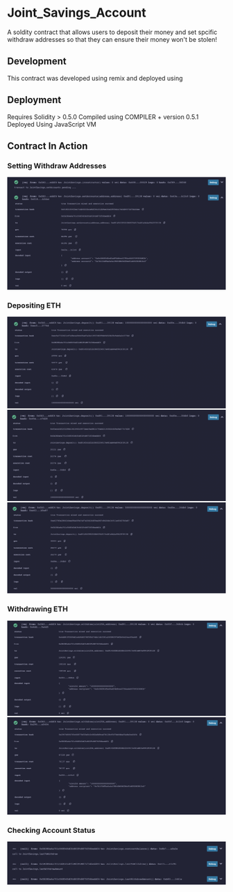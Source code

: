 # Joint_Savings_Account

A soldity contract that allows users to deposit their money and set spcific withdraw addresses so that they can ensure their money won't be stolen!

## Development
This contract was developed using remix and deployed using 

## Deployment
Requires Solidity > 0.5.0
Compiled using COMPILER + version 0.5.1
Deployed Using JavaScript VM


## Contract In Action

### Setting Withdraw Addresses
![Transaction](Execution_Results/Setting_Contract_Addresses.png)

### Depositing ETH
![Transaction](Execution_Results/1_ETH_Deposit.png)
![Transaction](Execution_Results/10_ETH_Deposit.png)
![Transaction](Execution_Results/5_ETH_Deposit.png)


### Withdrawing ETH
![Transaction](Execution_Results/5_ETH_Withdraw.png)
![Transaction](Execution_Results/10_ETH_Withdraw.png)

### Checking Account Status
![Transaction](Execution_Results/Account_Status.png)
